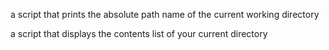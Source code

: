 a script that prints the absolute path name of the current working directory

a script that displays the contents list of your current directory
